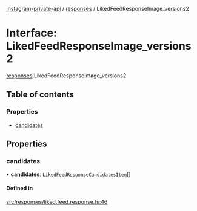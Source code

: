 [instagram-private-api](../../README.md) / [responses](../../modules/responses.md) / LikedFeedResponseImage_versions2

# Interface: LikedFeedResponseImage\_versions2

[responses](../../modules/responses.md).LikedFeedResponseImage_versions2

## Table of contents

### Properties

- [candidates](LikedFeedResponseImage_versions2.md#candidates)

## Properties

### candidates

• **candidates**: [`LikedFeedResponseCandidatesItem`](LikedFeedResponseCandidatesItem.md)[]

#### Defined in

[src/responses/liked.feed.response.ts:46](https://github.com/Nerixyz/instagram-private-api/blob/4971f34/src/responses/liked.feed.response.ts#L46)
